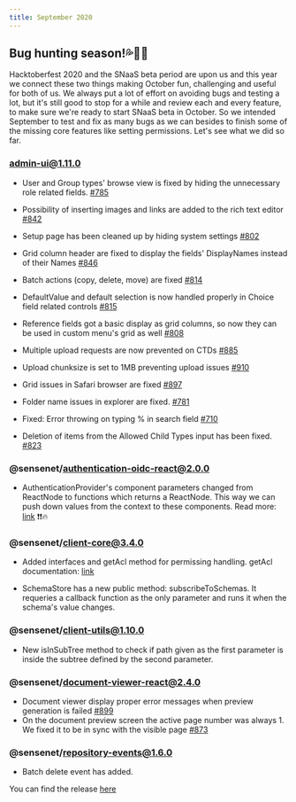 ```yaml
---
title: September 2020
---
```


## Bug hunting season!💦🐜🐛

Hacktoberfest 2020 and the SNaaS beta period are upon us and this year we connect these two things making October fun, challenging and useful for both of us. We always put a lot of effort on avoiding bugs and testing a lot, but it's still good to stop for a while and review each and every feature, to make sure we're ready to start SNaaS beta in October. So we intended September to test and fix as many bugs as we can besides to finish some of the missing core features like setting permissions. Let's see what we did so far.

### admin-ui@1.11.0

- User and Group types' browse view is fixed by hiding the unnecessary role related fields. [#785](https://github.com/sensenet/sn-client/issues/785)

- Possibility of inserting  images and links are added to the rich text editor [#842](https://github.com/SenseNet/sn-client/pull/842)

- Setup page has been cleaned up by hiding system settings [#802](https://github.com/SenseNet/sn-client/issues/802)

- Grid column header are fixed to display the fields' DisplayNames instead of their Names [#846](https://github.com/SenseNet/sn-client/pull/846)

- Batch actions (copy, delete, move) are fixed [#814](https://github.com/SenseNet/sn-client/issues/814)

- DefaultValue and default selection is now handled properly in Choice field related controls [#815](https://github.com/SenseNet/sn-client/issues/815)

- Reference fields got a basic display as grid columns, so now they can be used in custom menu's grid as well [#808](https://github.com/SenseNet/sn-client/issues/808)

- Multiple upload requests are now prevented on CTDs [#885](https://github.com/SenseNet/sn-client/pull/885)

- Upload chunksize is set to 1MB preventing upload issues [#910](https://github.com/SenseNet/sn-client/pull/910)

- Grid issues in Safari browser are fixed [#897](https://github.com/SenseNet/sn-client/pull/897)

- Folder name issues in explorer are fixed.  [#781](https://github.com/SenseNet/sn-client/issues/781)

- Fixed: Error throwing on typing % in search field [#710](https://github.com/SenseNet/sn-client/issues/710)

- Deletion of items from the Allowed Child Types input has been fixed. [#823](https://github.com/SenseNet/sn-client/issues/823)

### @sensenet/authentication-oidc-react@2.0.0
- AuthenticationProvider's component parameters changed from ReactNode to functions which returns a ReactNode. This way we can push down values from the context to these components. Read more: [link](https://reactjs.org/docs/render-props.html) ❗❗🔥

### @sensenet/client-core@3.4.0

- Added interfaces and getAcl method for permissing handling. getAcl documentation: [link](https://docs.sensenet.com/api-docs/permissions#getfullaccesscontrollistofacontent)

- SchemaStore has a new public method: subscribeToSchemas. It requeries a callback function as the only parameter and runs it when the schema's value changes.

### @sensenet/client-utils@1.10.0

- New isInSubTree method to check if path given as the first parameter is inside the subtree defined by the second parameter.

### @sensenet/document-viewer-react@2.4.0

- Document viewer display proper error messages when preview generation is failed [#899](https://github.com/SenseNet/sn-client/pull/899)
- On the document preview screen the active page number was always 1. We fixed it to be in sync with the visible page [#873](https://github.com/SenseNet/sn-client/issues/873)

### @sensenet/repository-events@1.6.0

- Batch delete event has added.

You can find the release [here](https://github.com/SenseNet/sn-client/releases/tag/2020-09)
